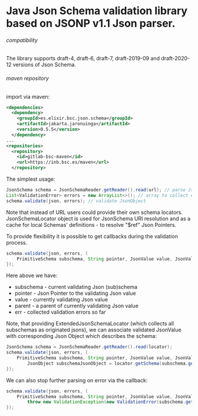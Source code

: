 # Java Json Schema validation library based on JSONP v1.1 Json parser.

###### compatibility
The library supports draft-4, draft-6, draft-7, draft-2019-09 and draft-2020-12 versions of Json Schema.

###### maven repository
import via maven:

```xml
<dependencies>
  <dependency>
    <groupId>es.elixir.bsc.json.schema</groupId>
    <artifactId>jakarta.jaronuinga</artifactId>
    <version>0.5.5</version>
  </dependency>
...
<repositories>
  <repository>
    <id>gitlab-bsc-maven</id>
    <url>https://inb.bsc.es/maven</url>
  </repository>
```

The simplest usage:
```java
JsonSchema schema = JsonSchemaReader.getReader().read(url); // parse JsonSchema from the URL location
List<ValidationError> errors = new ArrayList<>(); // array to collect errors
schema.validate(json, errors); // validate JsonObject
```
Note that instead of URL users could provide their own schema locators.
JsonSchemaLocator object is used for JsonSchema URI resolution and as a cache for local Schemas' definitions -
to resolve "$ref" Json Pointers.

To provide flexibility it is possible to get callbacks during the validation process.
```java
schema.validate(json, errors, (
    PrimitiveSchema subschema, String pointer, JsonValue value, JsonValue parent, List<ValidationError> err) -> {
});
```
Here above we have:
- subschema - current validating Json (sub)schema
- pointer - Json Pointer to the validating Json value
- value - currently validating Json value
- parent - a parent of currently validating Json value
- err - collected validation errors so far

Note, that providing ExtendedJsonSchemaLocator (which collects all subschemas as originated jsons), we can
associate validated JsonValue with corresponding Json Object which describes the schema:
```java
JsonSchema schema = JsonSchemaReader.getReader().read(locator);
schema.validate(json, errors, (
    PrimitiveSchema subschema, String pointer, JsonValue value, JsonValue parent, List<ValidationError> err) -> {
        JsonObject subschemaJsonObject = locator.getSchema(subschema.getId(), subschema.getJsonPointer());
});
```
We can also stop further parsing on error via the callback:
```java
schema.validate(json, errors, (
    PrimitiveSchema subschema, String pointer, JsonValue value, JsonValue parent, List<ValidationError> err) -> {
        throw new ValidationException(new ValidationError(subschema.getId(), subschema.getJsonPointer(), ""));
});
```
